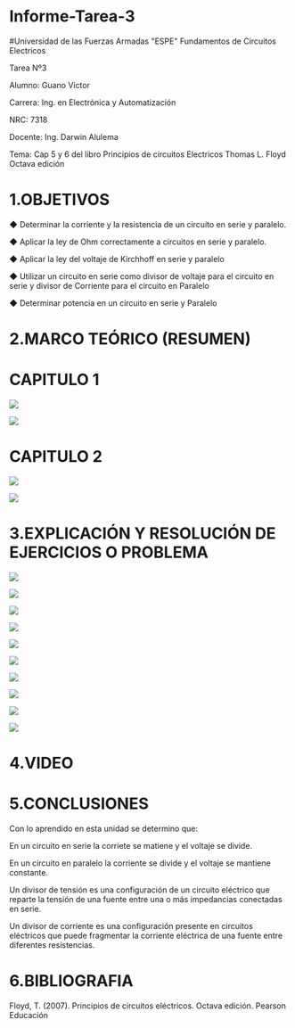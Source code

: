# Informe-Tarea-3
#Universidad de las Fuerzas Armadas "ESPE"
Fundamentos de Circuitos Electricos

Tarea Nº3

Alumno: Guano Victor

Carrera: Ing. en Electrónica y Automatización

NRC: 7318

Docente: Ing. Darwin Alulema

Tema: Cap 5 y 6 del libro Principios de circuitos Electricos Thomas L. Floyd Octava edición

# 1.OBJETIVOS

◆ Determinar la corriente y la resistencia   de un circuito en serie y paralelo.

◆ Aplicar la ley de Ohm correctamente a  circuitos en serie y paralelo.

◆ Aplicar la ley del voltaje de Kirchhoff en serie y paralelo

◆ Utilizar un circuito en serie como divisor de voltaje para el circuito en serie y divisor de Corriente para el  circuito en Paralelo

◆ Determinar potencia en un circuito en serie y Paralelo


# 2.MARCO TEÓRICO (RESUMEN)

# CAPITULO 1

![](https://github.com/arielguano/Informe-Tarea-3/blob/main/Mapara%20unidad%205-6-1.png)

![](https://github.com/arielguano/Informe-Tarea-3/blob/main/Mapara%20unidad%205-6-2.png)

# CAPITULO 2

![](https://github.com/arielguano/Informe-Tarea-3/blob/main/Mapara%20unidad%205-6-3.png)

![](https://github.com/arielguano/Informe-Tarea-3/blob/main/Mapara%20unidad%205-6-4.png)

# 3.EXPLICACIÓN Y RESOLUCIÓN DE EJERCICIOS O PROBLEMA

![](https://github.com/arielguano/Informe-Tarea-3/blob/main/BORRADOR%20%20CAP%205-01.png)

![](https://github.com/arielguano/Informe-Tarea-3/blob/main/BORRADOR%20%20CAP%205-02.png)

![](https://github.com/arielguano/Informe-Tarea-3/blob/main/BORRADOR%20%20CAP%205-03.png)

![](https://github.com/arielguano/Informe-Tarea-3/blob/main/BORRADOR%20%20CAP%205-04.png)

![](https://github.com/arielguano/Informe-Tarea-3/blob/main/BORRADOR%20%20CAP%205-05.png)

![](https://github.com/arielguano/Informe-Tarea-3/blob/main/BORRADOR%20%20CAP%205-06.png)

![](https://github.com/arielguano/Informe-Tarea-3/blob/main/BORRADOR%20%20CAP%205-07.png)

![](https://github.com/arielguano/Informe-Tarea-3/blob/main/BORRADOR%20%20CAP%205-08.png)

![](https://github.com/arielguano/Informe-Tarea-3/blob/main/BORRADOR%20%20CAP%205-09.png)

![](https://github.com/arielguano/Informe-Tarea-3/blob/main/BORRADOR%20%20CAP%205-10.png)


# 4.VIDEO

# 5.CONCLUSIONES
Con lo aprendido en esta unidad se determino que:

En un circuito en serie  la corriete se matiene y el voltaje se divide.

En un circuito en paralelo la corriente se divide y el voltaje se mantiene constante.

Un divisor de tensión es una configuración de un circuito eléctrico que reparte la tensión de una fuente entre una o más impedancias conectadas en serie.

Un divisor de corriente es una configuración presente en circuitos eléctricos que puede fragmentar la corriente eléctrica de una fuente entre diferentes resistencias. 
# 6.BIBLIOGRAFIA 

Floyd, T. (2007). Principios de circuitos eléctricos. Octava edición. Pearson Educación
